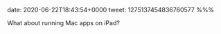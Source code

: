 date: 2020-06-22T18:43:54+0000
tweet: 1275137454836760577
%%%

What about running Mac apps on iPad?
